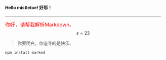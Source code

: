 #### Hello mistletoe! 好耶！

---

<font size=3 color=red>你好，请帮我解析Markdown。</font>
$$ s = 23 $$


> 你要明白，你追寻的是快乐。

`npm install marked`